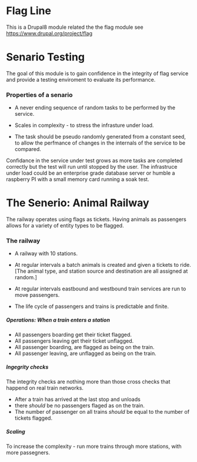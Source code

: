 # Flag Line
This is a Drupal8 module related the the flag module
see https://www.drupal.org/project/flag

# Senario Testing

The goal of this module is to gain confidence in the integrity of flag
service and provide a testing enviroment to evaluate its performance.

### Properties of a senario

  - A never ending sequence of random tasks to be performed by the service.

  - Scales in complexity - to stress the infrasture under load.

  - The task should be pseudo randomly generated from a constant seed, to allow
    the perfmance of changes in the internals of the service to be compared.



  Confidance in the service under test grows as more tasks are completed
  correctly but the test will run until stopped by the user. The infrastruce
  under load could be an enterprise grade database server or humble a raspberry
  PI with a small memory card running a soak test.

# The Senerio: Animal Railway

   The railway operates using flags as tickets. Having animals as passengers
   allows for a variety of entity types to be flagged.

### The railway

  - A railway with 10 stations.

  - At regular intervals a batch animals is created and given a tickets to ride.
    [The animal type, and station source and destination are all assigned at
    random.]

  - At regular intervals eastbound and westbound train services are run
    to move passengers.

  - The life cycle of passengers and trains is predictable and finite.


##### Operations: When a train enters a station

  - All passengers boarding get their ticket flagged.
  - All passengers leaving get their ticket unflagged.
  - All passenger boarding, are flagged as being on the train.
  - All passenger leaving, are unflagged as being on the train.

##### Ingegrity checks

  The integrity checks are nothing more than those cross checks that happend on
  real train networks.


  - After a train has arrived at the last stop and unloads
  - there <em>should</em> be no passengers flaged as on the train.
  - The number of passenger on all trains <em>should</em> be equal to the
    number of tickets flagged.


##### Scaling

To increase the complexity - run more trains through more stations, with more
passegners.



